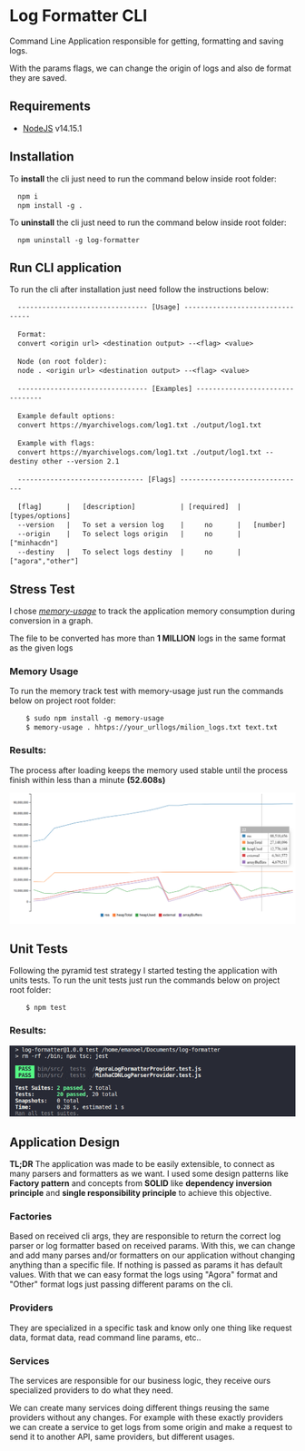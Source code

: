 # **Log Formatter CLI**

Command Line Application responsible for getting, formatting and saving logs.

With the params flags, we can change the origin of logs and also de format they are saved.<br>

## **Requirements**

- [NodeJS](https://nodejs.org/en/download/) v14.15.1

## **Installation**

To **install** the cli just need to run the command below inside root folder:

```
  npm i
  npm install -g .
```

To **uninstall** the cli just need to run the command below inside root folder:

```
  npm uninstall -g log-formatter
```

## **Run CLI application**

To run the cli after installation just need follow the instructions below:

```
  -------------------------------- [Usage] --------------------------------

  Format:
  convert <origin url> <destination output> --<flag> <value>

  Node (on root folder):
  node . <origin url> <destination output> --<flag> <value>

  -------------------------------- [Examples] --------------------------------

  Example default options:
  convert https://myarchivelogs.com/log1.txt ./output/log1.txt

  Example with flags:
  convert https://myarchivelogs.com/log1.txt ./output/log1.txt --destiny other --version 2.1

  ------------------------------- [Flags] -------------------------------

  [flag]      |   [description]           | [required]  |   [types/options]
  --version   |   To set a version log    |     no      |   [number]
  --origin    |   To select logs origin   |     no      |   ["minhacdn"]
  --destiny   |   To select logs destiny  |     no      |   ["agora","other"]
```

## **Stress Test**

I chose [_memory-usage_](https://github.com/watson/memory-usage) to track the application memory consumption during conversion in a graph.

The file to be converted has more than **1 MILLION** logs in the same format as the given logs

### **Memory Usage**

To run the memory track test with memory-usage just run the commands below on project root folder:

```
	$ sudo npm install -g memory-usage
	$ memory-usage . hhtps://your_urllogs/milion_logs.txt text.txt
```

### **Results**:

The process after loading keeps the memory used stable until the process finish within less than a minute **(52.608s)**

![memoryusage](./docs/imgs/memory_usage_1m.png)

## **Unit Tests**

Following the pyramid test strategy I started testing the application with units tests.
To run the unit tests just run the commands below on project root folder:

```
	$ npm test
```

### **Results**:

![unittest](./docs/imgs/unit_tests.png)

## **Application Design**

**TL;DR** The application was made to be easily extensible, to connect as many parsers and formatters as we want. I used some design patterns like **Factory pattern** and concepts from **SOLID** like **dependency inversion principle** and **single responsibility principle** to achieve this objective.

### **Factories**

Based on received cli args, they are responsible to return the correct log parser or log formatter based on received params. With this, we can change and add many parses and/or formatters on our application without changing anything than a specific file. If nothing is passed as params it has default values. With that we can easy format the logs using "Agora" format and "Other" format logs just passing different params on the cli.

### **Providers**

They are specialized in a specific task and know only one thing like request data, format data, read command line params, etc..

### **Services**

The services are responsible for our business logic, they receive ours specialized providers to do what they need.

We can create many services doing different things reusing the same providers without any changes. For example with these exactly providers we can create a service to get logs from some origin and make a request to send it to another API, same providers, but different usages.
